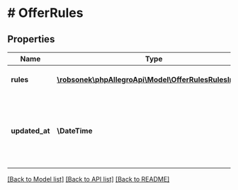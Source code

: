 # # OfferRules

## Properties

Name | Type | Description | Notes
------------ | ------------- | ------------- | -------------
**rules** | [**\robsonek\phpAllegroApi\Model\OfferRulesRulesInner[]**](OfferRulesRulesInner.md) | List of assigned rules. |
**updated_at** | **\DateTime** | The date the rule assignments to offer were last modified in ISO 8601 format. |

[[Back to Model list]](../../README.md#models) [[Back to API list]](../../README.md#endpoints) [[Back to README]](../../README.md)
